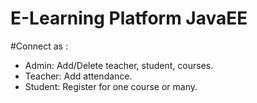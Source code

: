 # E-Learning Platform JavaEE
#Connect as :
- Admin: Add/Delete teacher, student, courses.
- Teacher: Add  attendance.
- Student: Register for one course or many.

